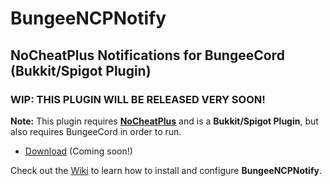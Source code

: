 # BungeeNCPNotify #
## NoCheatPlus Notifications for BungeeCord (Bukkit/Spigot Plugin) ##

### WIP: THIS PLUGIN WILL BE RELEASED VERY SOON! ###

**Note:** This plugin requires [**NoCheatPlus**](https://github.com/NoCheatPlus/NoCheatPlus) and is a **Bukkit/Spigot Plugin**, but also requires BungeeCord in order to run.

- [Download](http://dev.bukkit.org/bukkit-plugins/bungeencpnotify/files/) (Coming soon!)

Check out the [Wiki](https://github.com/Krymonota/BungeeNCPNotify/wiki) to learn how to install and configure **BungeeNCPNotify**.
